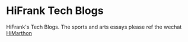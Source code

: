 # HiFrank Tech Blogs

HiFrank's Tech Blogs.
The sports and arts essays please ref the wechat [HiMarthon](https://mp.weixin.qq.com/mp/homepage?__biz=MzU5NDgyODUyOQ==&hid=1&sn=235dcfa87e5fc1ac885356bb0f74f8e0&scene=18#wechat_redirect)
